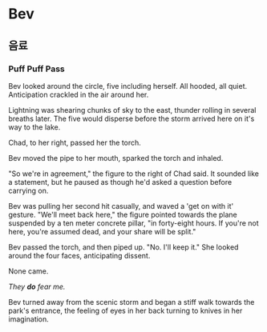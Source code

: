 # Bev

## 음료

### Puff Puff Pass

Bev looked around the circle, five including herself. All hooded, all quiet. Anticipation crackled in the air around her. 

Lightning was shearing chunks of sky to the east, thunder rolling in several breaths later. The five would disperse before the storm arrived here on it's way to the lake.

Chad, to her right, passed her the torch. 

Bev moved the pipe to her mouth, sparked the torch and inhaled. 

"So we're in agreement," the figure to the right of Chad said. It sounded like a statement, but he paused as though he'd asked a question before carrying on. 

Bev was pulling her second hit casually, and waved a 'get on with it' gesture. "We'll meet back here," the figure pointed towards the plane suspended by a ten meter concrete pillar, "in forty-eight hours. If you're not here, you're assumed dead, and your share will be split."

Bev passed the torch, and then piped up. "No. I'll keep it." She looked around the four faces, anticipating dissent. 

None came.

*They **do** fear me.* 

Bev turned away from the scenic storm and began a stiff walk towards the park's entrance, the feeling of eyes in her back turning to knives in her imagination. 